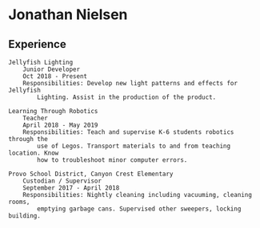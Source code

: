 Jonathan Nielsen
===

Experience
---
    Jellyfish Lighting
        Junior Developer
        Oct 2018 - Present
        Responsibilities: Develop new light patterns and effects for Jellyfish
            Lighting. Assist in the production of the product.
    
    Learning Through Robotics
        Teacher
        April 2018 - May 2019
        Responsibilities: Teach and supervise K-6 students robotics through the
            use of Legos. Transport materials to and from teaching location. Know
            how to troubleshoot minor computer errors.
    
    Provo School District, Canyon Crest Elementary
        Custodian / Supervisor
        September 2017 - April 2018
        Responsibilities: Nightly cleaning including vacuuming, cleaning rooms,
            emptying garbage cans. Supervised other sweepers, locking building.